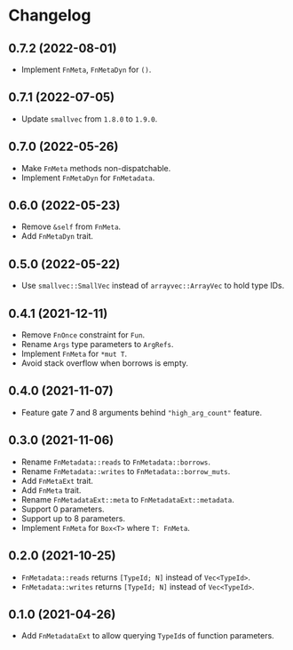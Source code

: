 # Changelog

## 0.7.2 (2022-08-01)

* Implement `FnMeta`, `FnMetaDyn` for `()`.

## 0.7.1 (2022-07-05)

* Update `smallvec` from `1.8.0` to `1.9.0`.

## 0.7.0 (2022-05-26)

* Make `FnMeta` methods non-dispatchable.
* Implement `FnMetaDyn` for `FnMetadata`.

## 0.6.0 (2022-05-23)

* Remove `&self` from `FnMeta`.
* Add `FnMetaDyn` trait.

## 0.5.0 (2022-05-22)

* Use `smallvec::SmallVec` instead of `arrayvec::ArrayVec` to hold type IDs.

## 0.4.1 (2021-12-11)

* Remove `FnOnce` constraint for `Fun`.
* Rename `Args` type parameters to `ArgRefs`.
* Implement `FnMeta` for `*mut T`.
* Avoid stack overflow when borrows is empty.

## 0.4.0 (2021-11-07)

* Feature gate 7 and 8 arguments behind `"high_arg_count"` feature.

## 0.3.0 (2021-11-06)

* Rename `FnMetadata::reads` to `FnMetadata::borrows`.
* Rename `FnMetadata::writes` to `FnMetadata::borrow_muts`.
* Add `FnMetaExt` trait.
* Add `FnMeta` trait.
* Rename `FnMetadataExt::meta` to `FnMetadataExt::metadata`.
* Support 0 parameters.
* Support up to 8 parameters.
* Implement `FnMeta` for `Box<T>` where `T: FnMeta`.

## 0.2.0 (2021-10-25)

* `FnMetadata::reads` returns `[TypeId; N]` instead of `Vec<TypeId>`.
* `FnMetadata::writes` returns `[TypeId; N]` instead of `Vec<TypeId>`.

## 0.1.0 (2021-04-26)

* Add `FnMetadataExt` to allow querying `TypeId`s of function parameters.
